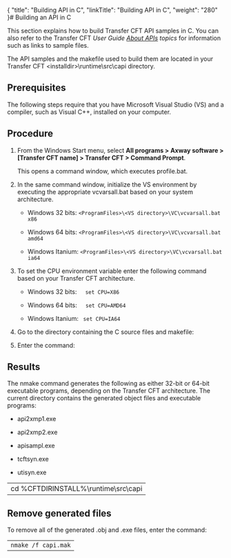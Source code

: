 {
    "title": "Building API in C",
    "linkTitle": "Building API in C",
    "weight": "280"
}# <span id="Building_API_in_C"></span>Building an API in C

This section explains how to build Transfer CFT API samples in C. You can also refer to the Transfer CFT *User Guide [About APIs](../../../../about_this_document_zos/using_apis) topics* for information such as links to sample files.

The API samples and the makefile used to build them are located in your Transfer CFT &lt;installdir>\\runtime\\src\\capi directory.

## Prerequisites

The following steps require that you have Microsoft Visual Studio (VS) and a compiler, such as Visual C++, installed on your computer.

## Procedure

1.  From the Windows Start menu, select **All programs > Axway software > \[Transfer CFT name\] > Transfer CFT > Command Prompt**.  
    This opens a command window, which executes profile.bat.
2.  In the same command window, initialize the VS environment by executing the appropriate vcvarsall.bat based on your system architecture.
    -   Windows 32 bits: `<ProgramFiles>\<VS directory>\VC\vcvarsall.bat x86`
    -   Windows 64 bits: `<ProgramFiles>\<VS directory>\VC\vcvarsall.bat amd64`
    -   Windows Itanium: `<ProgramFiles>\<VS directory>\VC\vcvarsall.bat ia64`
3.  To set the CPU environment variable enter the following command based on your Transfer CFT architecture.
    -   Windows 32 bits:     `set CPU=X86`
    -   Windows 64 bits:     `set CPU=AMD64`
    -   Windows Itanium: ` set CPU=IA64`
4.  Go to the directory containing the C source files and makefile:
5.  Enter the command:

## Results

The nmake command generates the following as either 32-bit or 64-bit executable programs, depending on the Transfer CFT architecture. The current directory contains the generated object files and executable programs:

-   api2xmp1.exe
-   api2xmp2.exe
-   apisampl.exe
-   tcftsyn.exe
-   utisyn.exe

<table cellspacing="0">
   <col/>
   <tbody>
      <tr>
         <td>cd %CFTDIRINSTALL%\runtime\src\capi          </td>
      </tr>
   </tbody>
</table>

## Remove generated files

To remove all of the generated .obj and .exe files, enter the command:

<table cellspacing="0">
   <col/>
   <tbody>
      <tr>
         <td><code>nmake /f capi.mak</code>
         </td>
      </tr>
   </tbody>
</table>
